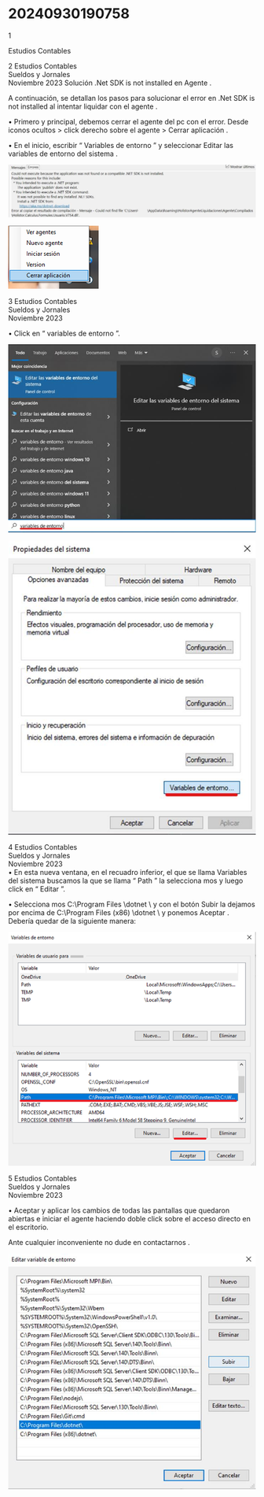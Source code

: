 # 20240930190758

 1 
 
  
Estudios Contables  


 
 
 
 2 Estudios Contables  
Sueldos y Jornales  
Noviembre  2023 Solución  .Net SDK is not installed en Agente . 
 
A continuación, se detallan los pasos  para solucionar el error en .Net SDK 
is not installed  al intentar liquidar con el agente . 
 
 
 
• Primero y principal, debemos cerrar el agente del pc con el error. 
Desde iconos ocultos > click derecho sobre el agente > Cerrar 
aplicación .   
 
 
• En el inicio, escribir “ Variables de entorno ” y seleccionar Editar las 
variables de entorno del sistema . 
 


![Image 1 from page 1](images/image_1_1.png)

![Image 2 from page 1](images/image_1_2.png)

 
 
 
 3 Estudios Contables  
Sueldos y Jornales  
Noviembre  2023  
 
• Click en “ variables de entorno ”. 
 
 


![Image 1 from page 2](images/image_2_1.png)

![Image 2 from page 2](images/image_2_2.png)

 
 
 
 4 Estudios Contables  
Sueldos y Jornales  
Noviembre  2023  
• En esta nueva ventana, en el recuadro inferior, el que se llama 
Variables del sistema  buscamos la que se llama “ Path ” la 
selecciona mos  y luego click en “ Editar ”. 
 
 
 
• Selecciona mos C:\Program Files \dotnet \ y con el botón Subir la 
dejamos por encima de C:\Program Files (x86) \dotnet \ y ponemos 
Aceptar . Debería quedar de la siguiente manera:   
 


![Image 1 from page 3](images/image_3_1.png)

 
 
 
 5 Estudios Contables  
Sueldos y Jornales  
Noviembre  2023  
 
• Aceptar y aplicar los cambios de todas las pantallas que quedaron 
abiertas e iniciar  el agente haciendo doble click sobre el acceso 
directo en el escritorio.  
 
Ante cualquier inconveniente no dude en contactarnos . 


![Image 1 from page 4](images/image_4_1.png)

